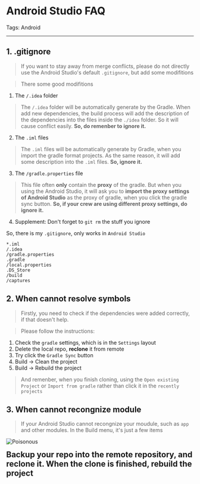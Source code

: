 ﻿# Android Studio FAQ

Tags: Android

---

## 1. .gitignore

> If you want to stay away from merge conflicts, please do not directly use the Android Studio's default `.gitignore`, but add some modifitions

> There some good modifitions

1. The `/.idea` folder
> The `/.idea` folder will be automatically generate by the Gradle.
When add new dependencies, the build process will add the description of the dependencies into the files inside the `./idea` folder. So it will cause conflict easily.
**So, do remenber to ignore it.**

2. The `.iml` files
> The `.iml` files will be automatically generate by Gradle, when you import the gradle format projects.
As the same reason, it will add some description into the `.iml` files.
**So, ignore it.**

3. The `/gradle.properties` file
> This file often **only** contain the **proxy** of the gradle.
But when you using the Android Studio, it will ask you to **import the proxy settings of Android Studio** as the proxy of gradle, when you click the gradle sync button.
**So, if your crew are using different proxy settings, do ignore it.**

4. Supplement: Don't forget to `git rm` the stuff you ignore

So, there is my `.gitignore`, only works in `Android Studio`

```.gitignore
*.iml
/.idea
/gradle.properties
.gradle
/local.properties
.DS_Store
/build
/captures
```

## 2. When cannot resolve symbols

> Firstly, you need to check if the dependencies were added correctly, if that doesn't help.

> Please follow the instructions:

1. Check the `gradle` settings, which is in the `Settings` layout 
2. Delete the local repo, **reclone** it from remote
3. Try click the `Gradle Sync` button
4. Build -> Clean the project
5. Build -> Rebuild the project

> And remenber, when you finish cloning, using the `Open existing Project` or `Import from gradle` rather than click it in the `recently projects`

## 3. When cannot recongnize module

> If your Android Studio cannot recongnize your moudule, such as `app` and other modules.
In the Build menu, it's just a few items

![Poisonous](http://ww2.sinaimg.cn/large/8c1fca6bjw1eyyb1dvnnmj20zk0qotb3.jpg)

<span style="font-size:1.5em;font-weight:bold">
Backup your repo into the remote repository, and reclone it.
When the clone is finished, rebuild the project
</span>

